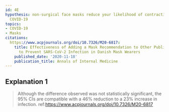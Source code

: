 ```yaml
---
id: 4E
hypothesis: non-surgical face masks reduce your likelihood of contracting and spreading
  COVID-19
topics:
- COVID-19
- Masks
citations:
  https://www.acpjournals.org/doi/10.7326/M20-6817:
    title: Effectiveness of Adding a Mask Recommendation to Other Public Health Measures
      to Prevent SARS-CoV-2 Infection in Danish Mask Wearers
    published_date: '2020-11-18'
    publication_title: Annals of Internal Medicine
---
```

## Explanation 1

> Although the difference observed was not statistically significant, the 95% CIs are compatible with a 46% reduction to a 23% increase in infection.
> ref:https://www.acpjournals.org/doi/10.7326/M20-6817
